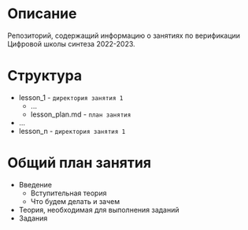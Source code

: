 # Описание

Репозиторий, содержащий информацию о занятиях по верификации Цифровой школы синтеза 2022-2023.

# Структура

- lesson_1 - `директория занятия 1`
    - ...
    - lesson_plan.md - `план занятия`
- ...
- lesson_n - `директория занятия 1`

# Общий план занятия

- Введение
    - Вступительная теория
    - Что будем делать и зачем
- Теория, необходимая для выполнения заданий
- Задания
